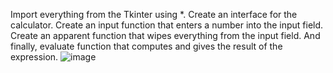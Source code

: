 Import everything from the Tkinter using *.
Create an interface for the calculator.
Create an input function that enters a number into the input field.
Create an apparent function that wipes everything from the input field.
And finally, evaluate function that computes and gives the result of the expression.
![image](https://github.com/93AnandSingh/Project_1-GUI-Calculator/assets/168964727/0a0d5832-63d9-4519-af25-1b044ebc205e)

